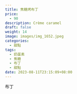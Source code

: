 ```yaml
---
title: 焦糖烤布丁
price:
  - 90
description: Crème caramel
draft: false
weight: 14
image: images/img_1652.jpeg
categories:
  - 甜點
tags:
  - 奶蛋素
  - 焦糖
  - 布丁
  - 甜點
date: 2023-08-11T23:15:09+08:00
---
```

布丁
